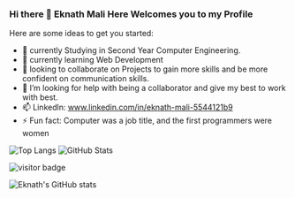 ### Hi there 👋 Eknath Mali Here Welcomes you to my Profile

<!--
**eknathmali/eknathmali** is a ✨ _special_ ✨ repository because its `README.md` (this file) appears on your GitHub profile.
-->
Here are some ideas to get you started:

- 🔭 currently Studying in Second Year Computer Engineering.
- 🌱 currently learning Web Development
- 👯 looking to collaborate on Projects to gain more skills and be more confident on communication skills.
- 🤔 I’m looking for help with being a collaborator and give my best to work with best.
- 📫 Linkedln: www.linkedin.com/in/eknath-mali-5544121b9
- ⚡ Fun fact: Computer was a job title, and the first programmers were women

![Top Langs](https://github-readme-stats.vercel.app/api/top-langs/?username=eknathmali)
![GitHub Stats](https://github-readme-stats.vercel.app/api?username=eknathmali&show_icons=true&theme=merko)

![visitor badge](https://visitor-badge.glitch.me/badge?page_id=eknathmali.visitor-badge&left_color=red&right_color=green) 

![Eknath's GitHub stats](https://github-readme-stats.vercel.app/api?username=eknathmali&show_icons=true)